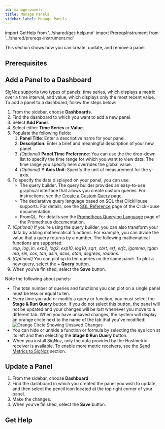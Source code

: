 ```yaml
---
id: manage-panels
title: Manage Panels
sidebar_label: Manage Panels
---
```


import GetHelp from '../shared/get-help.md'
import PrereqsInstrument from '../shared/prereqs-instrument.md'

This section shows how you can create, update, and remove a panel.

## Prerequisites

<PrereqsInstrument />

## Add a Panel to a Dashboard

SigNoz supports two types of panels: time series, which displays a metric over a time interval, and value, which displays only the most recent value. To add a panel to a dashboard, follow the steps below:

1. From the sidebar, choose **Dashboards**.
2. Find the dashboard to which you want to add a new panel.
3. Select **Add Panel**.
4. Select either **Time Series** or **Value**.
5. Populate the following fields:
    1. **Panel Title**: Enter a descriptive name for your panel.
    2. **Description**: Enter a brief and meaningful description of your new panel.
    3. _(Optional)_ **Panel Time Preference**: You can use the the drop-down list to specify the time range for which you want to view data. The time range you specify here overrides the global value.
    4. _(Optional)_ **Y Axis Unit**: Specify the unit of measurement for the y-axis.
6. To specify the data displayed on your panel, you can use:
    - The query builder. The query builder provides an easy-to-use graphical interface that allows you create custom queries. For instructions, see the [Create a Custom Query](/docs/userguide/create-a-custom-query) page.
    - The declarative query language based on SQL that ClickHouse supports. For details, see the [SQL Reference](https://clickhouse.com/docs/en/sql-reference/) page of the ClickHouse documentation.
    - PromQL. For details see the [Prometheus Querying Language](https://prometheus.io/docs/prometheus/latest/querying/basics/) page of the Prometheus documentation.
7. _(Optional)_ If you’re using the query builder, you can also transform your data by adding mathematical functions. For example, you can divide the value that a query returns by a number. The following mathematical functions are supported: *exp*, *log*, *ln*, *exp2*, *log2*, *exp10*, *log10*, *sqrt*, *cbrt*, *erf*, *erfc*, *lgamma*, *tgamma*, *sin*, *cos*, *tan*, *asin*, *acos*, *atan*, *degrees*, *radians.*
8. _(Optional)_ You can plot up to ten queries on the same panel. To plot a new query, select the **+ Query** button.
9.  When you’ve finished, select the **Save** button.

Note the following about panels:
- The total number of queries and functions you can plot on a single panel must be less or equal to ten.
- Every time you add or modify a query or function, you must select the **Stage & Run Query** button. If you do not select this button, the panel will not be updated and your changes will be lost whenever you move to a different tab. When you have unsaved changes, the system will display an orange circle next to the name of the tab that you've modified:
  ![Orange Circle Showing Unsaved Changes](/img/docs/orange-circle.png)
- You can hide or unhide a function or formula by selecting the eye icon at its left and then selecting the **Stage & Run Query** button.
- When you install SigNoz, only the data provided by the Hostmetric receiver is available. To enable more metric receivers, see the [Send Metrics to SigNoz](/docs/userguide/send-metrics) section.

## Update a Panel

1. From the sidebar, choose **Dashboard**.
2. Find the dashboard in which you created the panel you wish to update, and then select the pencil icon located at the top right corner of your panel.
3. Make the changes.
4. When you’ve finished, select the **Save** button.

## Get Help

<GetHelp />